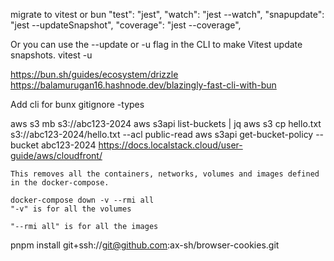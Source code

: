 migrate to vitest or bun
"test": "jest",
"watch": "jest --watch",
"snapupdate": "jest --updateSnapshot",
"coverage": "jest --coverage",

Or you can use the --update or -u flag in the CLI to make Vitest update snapshots.
vitest -u

https://bun.sh/guides/ecosystem/drizzle
https://balamurugan16.hashnode.dev/blazingly-fast-cli-with-bun

Add cli for
bunx gitignore -types

aws s3 mb s3://abc123-2024
aws s3api list-buckets | jq
aws s3 cp hello.txt s3://abc123-2024/hello.txt --acl public-read
aws s3api get-bucket-policy --bucket abc123-2024
https://docs.localstack.cloud/user-guide/aws/cloudfront/

```shell
This removes all the containers, networks, volumes and images defined in the docker-compose.

docker-compose down -v --rmi all
"-v" is for all the volumes

"--rmi all" is for all the images
```

pnpm install git+ssh://git@github.com:ax-sh/browser-cookies.git


